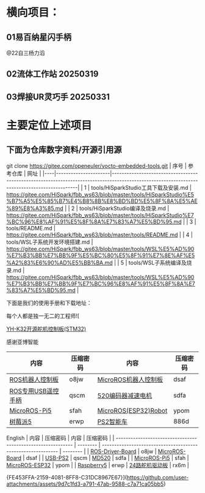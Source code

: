 
# 横向项目：
## 01易百纳星闪手柄
@22自三杨力滔
## 02流体工作站 20250319
## 03焊接UR灵巧手 20250331

# 主要定位上述项目
## 下面为仓库数字资料/开源引用源

git clone https://gitee.com/openeuler/yocto-embedded-tools.git
| 序号 |    参考仓库                  |       网址                                                                                                                                       |
|----|----------------------|----------------------------------------------------------------------------------------------------------------------------------------------|
| 1  | tools/HiSparkStudio工具下载及安装.md | https://gitee.com/HiSpark/fbb_ws63/blob/master/tools/HiSparkStudio%E5%B7%A5%E5%85%B7%E4%B8%8B%E8%BD%BD%E5%8F%8A%E5%AE%89%E8%A3%85.md         |
| 2  | tools/HiSparkStudio编译及烧录.md    | https://gitee.com/HiSpark/fbb_ws63/blob/master/tools/HiSparkStudio%E7%BC%96%E8%AF%91%E5%8F%8A%E7%83%A7%E5%BD%95.md                           |
| 3  | tools/README.md                     | https://gitee.com/HiSpark/fbb_ws63/blob/master/tools/README.md                                                                               |
| 4  | tools/WSL子系统开发环境搭建.md       | https://gitee.com/HiSpark/fbb_ws63/blob/master/tools/WSL%E5%AD%90%E7%B3%BB%E7%BB%9F%E5%BC%80%E5%8F%91%E7%8E%AF%E5%A2%83%E6%90%AD%E5%BB%BA.md |
| 5  | tools/WSL子系统编译及烧录.md          | https://gitee.com/HiSpark/fbb_ws63/blob/master/tools/WSL%E5%AD%90%E7%B3%BB%E7%BB%9F%E7%BC%96%E8%AF%91%E5%8F%8A%E7%83%A7%E5%BD%95.md          |



下面是我们的使用手册和下载地址：

每个人都是独一无二的工程师![

[YH-K32开源舵机控制板(STM32)](https://pan.baidu.com/s/1OXsgUKPavlQ6nry6YG9EJQ?pwd=bkmo)

感谢亚博智能

| 内容                                                         | 压缩密码 | 内容                                                         | 压缩密码 |
| ------------------------------------------------------------ | -------- | ------------------------------------------------------------ | -------- |
| [ROS机器人控制板](https://www.yahboom.com/study/ROS-Driver-Board) | o8jw     | [MicroROS机器人控制板](https://www.yahboom.com/study/MicroROS-Board) | dsaf     |
| [ROS专用USB遥控手柄](https://www.yahboom.com/study/USB-PS2)  | qscm     | [520编码器减速电机](https://www.yahboom.com/study/MD520)     | sdfa     |
| [MicroROS-Pi5](https://www.yahboom.com/study/MicroROS-Pi5)   | sfah     | [MicroROS(ESP32)Robot](https://www.yahboom.com/study/MicroROS-ESP32) | ypom     |
| [树莓派5](https://www.yahboom.com/study/raspberry5)          | erwp     |  [PS2智能车](http://www.yahboom.com/study_module/PS2)           |  886d    |

English
| 内容                                                         | 压缩密码 | 内容                                                         | 压缩密码 |
| ------------------------------------------------------------ | -------- | ------------------------------------------------------------ | -------- |
| [ROS-Driver-Board](https://www.yahboom.com/study/ROS-Driver-Board) | o8jw     | [MicroROS-Board](https://www.yahboom.com/study/MicroROS-Board) | dsaf     |
| [USB-PS2](https://www.yahboom.com/study/USB-PS2)             | qscm     | [MD520](https://www.yahboom.com/study/MD520)                 | sdfa     |
| [MicroROS-Pi5](https://www.yahboom.com/study/MicroROS-Pi5)   | sfah     | [MicroROS-ESP32](https://www.yahboom.com/study/MicroROS-ESP32) | ypom     |
| [Raspberry5](https://www.yahboom.com/study/raspberry5)       | erwp     |   [24路舵机驱动板](https://www.yahboom.com/study_module/24-channel-servo-driver)   | rx6m       |

{FE453FFA-2159-4081-8FF8-C31DC8967E67}](https://github.com/user-attachments/assets/9d7c1fd3-a791-47ab-9588-c7a71ca05bb5)
